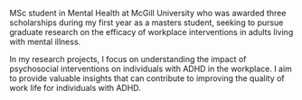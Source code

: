 MSc student in Mental Health at McGill University who was awarded three scholarships during my first year as a masters student, seeking to pursue graduate research on the efficacy of workplace interventions in adults living with mental illness.

In my research projects, I focus on understanding the impact of psychosocial interventions on individuals with ADHD in the workplace. I aim to provide valuable insights that can contribute to improving the quality of work life for individuals with ADHD.

